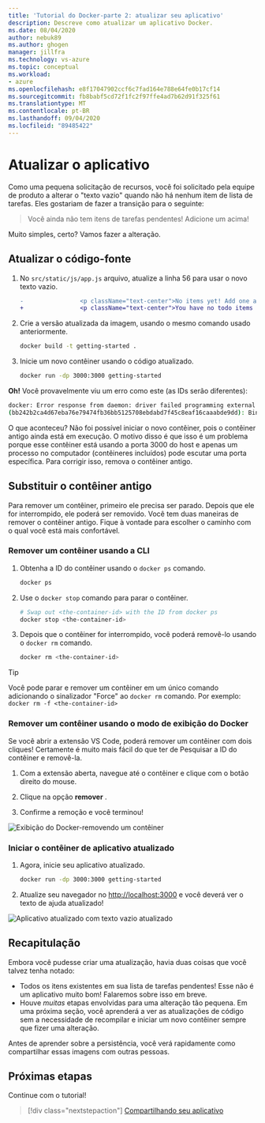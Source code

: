 ```yaml
---
title: 'Tutorial do Docker-parte 2: atualizar seu aplicativo'
description: Descreve como atualizar um aplicativo Docker.
ms.date: 08/04/2020
author: nebuk89
ms.author: ghogen
manager: jillfra
ms.technology: vs-azure
ms.topic: conceptual
ms.workload:
- azure
ms.openlocfilehash: e8f17047902ccf6c7fad164e788e64fe0b17cf14
ms.sourcegitcommit: fb8babf5cd72f1fc2f97ffe4ad7b62d91f325f61
ms.translationtype: MT
ms.contentlocale: pt-BR
ms.lasthandoff: 09/04/2020
ms.locfileid: "89485422"
---
```

# <a name="update-the-app"></a>Atualizar o aplicativo

Como uma pequena solicitação de recursos, você foi solicitado pela equipe de produto a alterar o "texto vazio" quando não há nenhum item de lista de tarefas. Eles gostariam de fazer a transição para o seguinte:

> Você ainda não tem itens de tarefas pendentes! Adicione um acima!

Muito simples, certo? Vamos fazer a alteração.

## <a name="update-the-source-code"></a>Atualizar o código-fonte

1. No `src/static/js/app.js` arquivo, atualize a linha 56 para usar o novo texto vazio.

    ```diff
    -                <p className="text-center">No items yet! Add one above!</p>
    +                <p className="text-center">You have no todo items yet! Add one above!</p>
    ```

1. Crie a versão atualizada da imagem, usando o mesmo comando usado anteriormente.

    ```bash
    docker build -t getting-started .
    ```

1. Inicie um novo contêiner usando o código atualizado.

    ```bash
    docker run -dp 3000:3000 getting-started
    ```

**Oh!** Você provavelmente viu um erro como este (as IDs serão diferentes):

```bash
docker: Error response from daemon: driver failed programming external connectivity on endpoint laughing_burnell 
(bb242b2ca4d67eba76e79474fb36bb5125708ebdabd7f45c8eaf16caaabde9dd): Bind for 0.0.0.0:3000 failed: port is already allocated.
```

O que aconteceu? Não foi possível iniciar o novo contêiner, pois o contêiner antigo ainda está em execução. O motivo disso é que isso é um problema porque esse contêiner está usando a porta 3000 do host e apenas um processo no computador (contêineres incluídos) pode escutar uma porta específica. Para corrigir isso, remova o contêiner antigo.

## <a name="replace-the-old-container"></a>Substituir o contêiner antigo

Para remover um contêiner, primeiro ele precisa ser parado. Depois que ele for interrompido, ele poderá ser removido. Você tem duas maneiras de remover o contêiner antigo. Fique à vontade para escolher o caminho com o qual você está mais confortável.

### <a name="remove-a-container-using-the-cli"></a>Remover um contêiner usando a CLI

1. Obtenha a ID do contêiner usando o `docker ps` comando.

    ```bash
    docker ps
    ```

1. Use o `docker stop` comando para parar o contêiner.

    ```bash
    # Swap out <the-container-id> with the ID from docker ps
    docker stop <the-container-id>
    ```

1. Depois que o contêiner for interrompido, você poderá removê-lo usando o `docker rm` comando.

    ```bash
    docker rm <the-container-id>
    ```

> [!TIP]
> Você pode parar e remover um contêiner em um único comando adicionando o sinalizador "Force" ao `docker rm` comando. Por exemplo: `docker rm -f <the-container-id>`

### <a name="remove-a-container-using-the-docker-view"></a>Remover um contêiner usando o modo de exibição do Docker

Se você abrir a extensão VS Code, poderá remover um contêiner com dois cliques! Certamente é muito mais fácil do que ter de Pesquisar a ID do contêiner e removê-la.

1. Com a extensão aberta, navegue até o contêiner e clique com o botão direito do mouse.

1. Clique na opção **remover** .

1. Confirme a remoção e você terminou!

![Exibição do Docker-removendo um contêiner](media/vs-removing-container.png)

### <a name="start-the-updated-app-container"></a>Iniciar o contêiner de aplicativo atualizado

1. Agora, inicie seu aplicativo atualizado.

    ```bash
    docker run -dp 3000:3000 getting-started
    ```

1. Atualize seu navegador no [http://localhost:3000](http://localhost:3000) e você deverá ver o texto de ajuda atualizado!

![Aplicativo atualizado com texto vazio atualizado](media/todo-list-updated-empty-text.png)

## <a name="recap"></a>Recapitulação

Embora você pudesse criar uma atualização, havia duas coisas que você talvez tenha notado:

- Todos os itens existentes em sua lista de tarefas pendentes! Esse não é um aplicativo muito bom! Falaremos sobre isso em breve.
- Houve *muitas* etapas envolvidas para uma alteração tão pequena. Em uma próxima seção, você aprenderá a ver as atualizações de código sem a necessidade de recompilar e iniciar um novo contêiner sempre que fizer uma alteração.

Antes de aprender sobre a persistência, você verá rapidamente como compartilhar essas imagens com outras pessoas.

## <a name="next-steps"></a>Próximas etapas

Continue com o tutorial!

> [!div class="nextstepaction"]
> [Compartilhando seu aplicativo](share-your-app.md)
